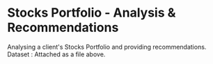 # Stocks Portfolio - Analysis & Recommendations
Analysing a client's Stocks Portfolio and providing recommendations.
Dataset : Attached as a file above.
